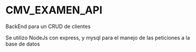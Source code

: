 # CMV_EXAMEN_API
BackEnd para un CRUD de clientes

Se utilizo NodeJs con express, y mysql para el manejo de las peticiones a la base de datos 
